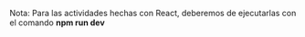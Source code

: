 Nota: Para las actividades hechas con React, deberemos de ejecutarlas con el comando __npm run dev__
